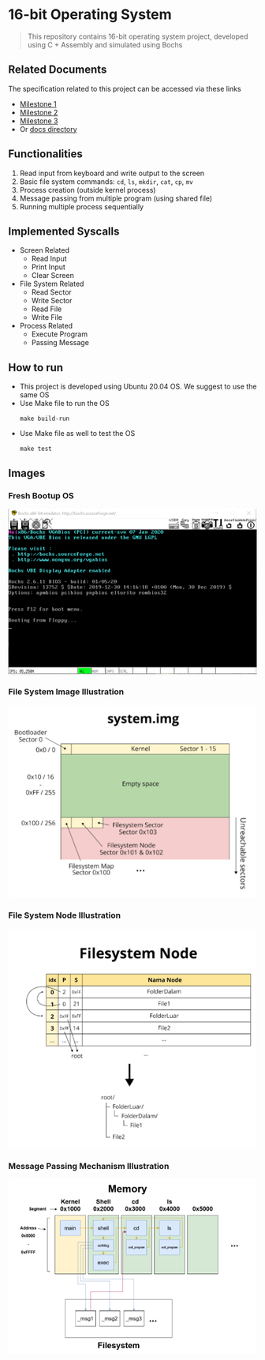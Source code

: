 # 16-bit Operating System
> This repository contains 16-bit operating system project, developed using C + Assembly and simulated using Bochs

## Related Documents
The specification related to this project can be accessed via these links
- [Milestone 1](https://docs.google.com/document/d/1x9g3kspefka_vBl8JseBROv8f7cQdfEq-59W0jOqmo4/edit)
- [Milestone 2](https://docs.google.com/document/d/12b8gwm5RZyFfdXUKDzauFuJMtFQ2QCcKEqiJBa7sORU/edit)
- [Milestone 3](https://docs.google.com/document/d/1-ofSIjvQA089TuUklTesTLeBeCW_4HJiJOdDCAicop8/edit)
- Or [docs directory](./docs)

## Functionalities
1. Read input from keyboard and write output to the screen
2. Basic file system commands: `cd`, `ls`, `mkdir`, `cat`, `cp`, `mv`
3. Process creation (outside kernel process)
4. Message passing from multiple program (using shared file)
5. Running multiple process sequentially

## Implemented Syscalls
- Screen Related
  - Read Input
  - Print Input
  - Clear Screen
- File System Related
  - Read Sector
  - Write Sector
  - Read File
  - Write File
- Process Related
  - Execute Program
  - Passing Message

## How to run
- This project is developed using Ubuntu 20.04 OS. We suggest to use the same OS
- Use Make file to run the OS
  ```
  make build-run
  ```
- Use Make file as well to test the OS
  ```
  make test
  ``` 

## Images
### Fresh Bootup OS
![Fresh Bootup OS](./imgs/fresh-bootup.png)

### File System Image Illustration
![File System Image Illustration](./imgs/system-img.png)

### File System Node Illustration
![File System Node Illustration](./imgs/file-system-node.png)

### Message Passing Mechanism Illustration
![Message Passing Mechanism Illustration](./imgs/message-passing.png)
